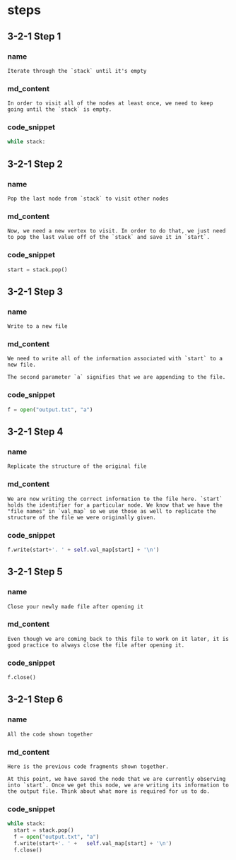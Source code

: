 <!---title{print_ordered_file_structure() Function Part 2 Explained}--->

<!--badges={Python:18,Algorithms:18}-->

<!--concepts={directedGraphs, introToGraphs, useOfGraphs, Depth First Search (DFS), Stack Manipulation}-->

# steps

## 3-2-1 Step 1

### name

```
Iterate through the `stack` until it's empty
```

### md_content

```
In order to visit all of the nodes at least once, we need to keep going until the `stack` is empty.
```

### code_snippet

```python
while stack: 
```
## 3-2-1 Step 2

### name

```
Pop the last node from `stack` to visit other nodes
```

### md_content

```
Now, we need a new vertex to visit. In order to do that, we just need to pop the last value off of the `stack` and save it in `start`.
```

### code_snippet

```python
start = stack.pop()
```
## 3-2-1 Step 3

### name

```
Write to a new file
```

### md_content

```
We need to write all of the information associated with `start` to a new file.

The second parameter `a` signifies that we are appending to the file.
```

### code_snippet

```python
f = open("output.txt", "a")
```
## 3-2-1 Step 4

### name

```
Replicate the structure of the original file
```

### md_content

```
We are now writing the correct information to the file here. `start` holds the identifier for a particular node. We know that we have the "file names" in `val_map` so we use those as well to replicate the structure of the file we were originally given.
```

### code_snippet

```python
f.write(start+'. ' + self.val_map[start] + '\n')
```
## 3-2-1 Step 5

### name

```
Close your newly made file after opening it
```

### md_content

```
Even though we are coming back to this file to work on it later, it is good practice to always close the file after opening it.
```

### code_snippet

```python
f.close()
```

## 3-2-1 Step 6

### name

```
All the code shown together
```

### md_content

```
Here is the previous code fragments shown together.

At this point, we have saved the node that we are currently observing into `start`. Once we get this node, we are writing its information to the output file. Think about what more is required for us to do. 
```

### code_snippet

```python
while stack:
  start = stack.pop()
  f = open("output.txt", "a")
  f.write(start+'. ' +   self.val_map[start] + '\n')
  f.close()
```



